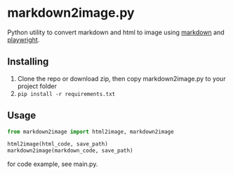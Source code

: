 # markdown2image.py

Python utility to convert markdown and html to image using [markdown](https://github.com/Python-Markdown/markdown) and [playwright](https://github.com/microsoft/playwright).

## Installing
1. Clone the repo or download zip, then copy markdown2image.py to your project folder
2. `pip install -r requirements.txt`

## Usage

``` python
from markdown2image import html2image, markdown2image

html2image(html_code, save_path)
markdown2image(markdown_code, save_path)
```

for code example, see main.py.